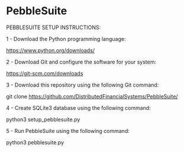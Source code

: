# PebbleSuite


PEBBLESUITE SETUP INSTRUCTIONS:

1 - Download the Python programming language:

https://www.python.org/downloads/



2 - Download Git and configure the software for your system:

https://git-scm.com/downloads



3 - Download this repository using the following Git command:

git clone https://github.com/DistributedFinancialSystems/PebbleSuite/



4 - Create SQLite3 database using the following command:

python3 setup_pebblesuite.py



5 - Run PebbleSuite using the following command:

python3 pebblesuite.py
